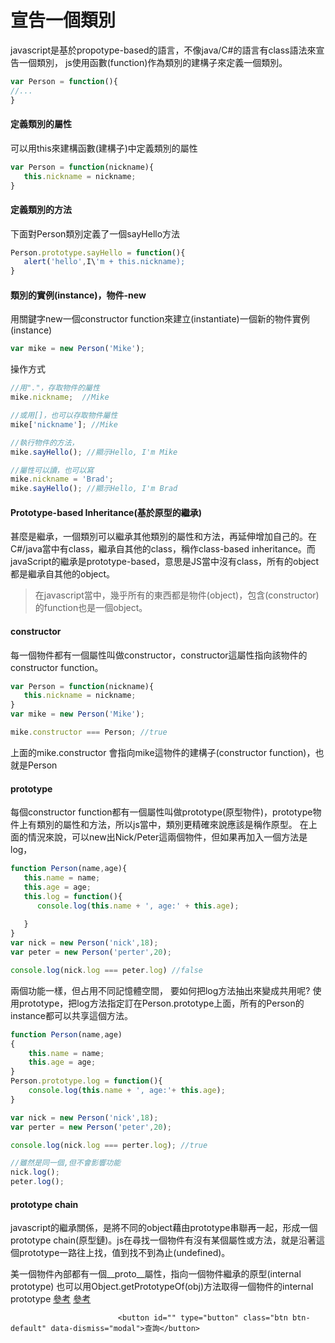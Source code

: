 # 宣告一個類別
javascript是基於propotype-based的語言，不像java/C#的語言有class語法來宣告一個類別，
js使用函數(function)作為類別的建構子來定義一個類別。
```javascript
var Person = function(){
//...
}
```

#### 定義類別的屬性
可以用this來建構函數(建構子)中定義類別的屬性
```javascript
var Person = function(nickname){
   this.nickname = nickname;
}
```

#### 定義類別的方法
下面對Person類別定義了一個sayHello方法
```javascript
Person.prototype.sayHello = function(){
   alert('hello',I\'m + this.nickname);
}
```

#### 類別的實例(instance)，物件-new
用關鍵字new一個constructor function來建立(instantiate)一個新的物件實例(instance)
```javascript
var mike = new Person('Mike');
```

操作方式
```javascript
//用"."，存取物件的屬性
mike.nickname;  //Mike

//或用[]，也可以存取物件屬性
mike['nickname']; //Mike

//執行物件的方法，
mike.sayHello(); //顯示Hello, I'm Mike

//屬性可以讀，也可以寫
mike.nickname = 'Brad';
mike.sayHello(); //顯示Hello, I'm Brad

```

#### Prototype-based Inheritance(基於原型的繼承)
甚麼是繼承，一個類別可以繼承其他類別的屬性和方法，再延伸增加自己的。在C#/java當中有class，繼承自其他的class，稱作class-based inheritance。而javaScript的繼承是prototype-based，意思是JS當中沒有class，所有的object都是繼承自其他的object。
> 在javascript當中，幾乎所有的東西都是物件(object)，包含(constructor)的function也是一個object。


#### constructor
每一個物件都有一個屬性叫做constructor，constructor這屬性指向該物件的constructor function。
```javascript
var Person = function(nickname){
   this.nickname = nickname;
}
var mike = new Person('Mike');

mike.constructor === Person; //true
```
上面的mike.constructor 會指向mike這物件的建構子(constructor function)，也就是Person

#### prototype
每個constructor function都有一個屬性叫做prototype(原型物件)，prototype物件上有類別的屬性和方法，所以js當中，類別更精確來說應該是稱作原型。
在上面的情況來說，可以new出Nick/Peter這兩個物件，但如果再加入一個方法是log，


```javascript
function Person(name,age){
   this.name = name;
   this.age = age;
   this.log = function(){
      console.log(this.name + ', age:' + this.age);
       
   }
}
var nick = new Person('nick',18);
var peter = new Person('perter',20);

console.log(nick.log === peter.log) //false
```
兩個功能一樣，但占用不同記憶體空間，
要如何把log方法抽出來變成共用呢?
使用prototype，把log方法指定訂在Person.prototype上面，所有的Person的instance都可以共享這個方法。

```javascript
function Person(name,age)
{
    this.name = name;
    this.age = age;
}
Person.prototype.log = function(){
    console.log(this.name + ', age:'+ this.age);
}

var nick = new Person('nick',18);
var perter = new Person('peter',20);

console.log(nick.log === perter.log); //true

//雖然是同一個,但不會影響功能
nick.log();
peter.log();
```

#### prototype chain
javascript的繼承關係，是將不同的object藉由prototype串聯再一起，形成一個prototype chain(原型鏈)。js在尋找一個物件有沒有某個屬性或方法，就是沿著這個prototype一路往上找，值到找不到為止(undefined)。

美一個物件內部都有一個__proto__屬性，指向一個物件繼承的原型(internal prototype) 
也可以用Object.getPrototypeOf(obj)方法取得一個物件的internal prototype
[參考](https://blog.techbridge.cc/2017/04/22/javascript-prototype/)
[參考](https://www.fooish.com/javascript/oop-object-oriented-programming.html)

                            <button id="" type="button" class="btn btn-default" data-dismiss="modal">查詢</button>